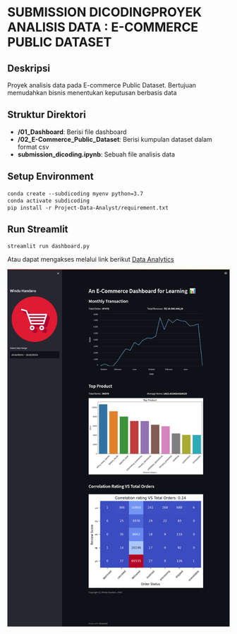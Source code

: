 # SUBMISSION DICODINGPROYEK ANALISIS DATA : E-COMMERCE PUBLIC DATASET

## Deskripsi

Proyek analisis data pada E-commerce Public Dataset. Bertujuan memudahkan bisnis menentukan keputusan berbasis data

## Struktur Direktori

- **/01_Dashboard**: Berisi file dashboard
- **/02_E-Commerce_Public_Dataset**: Berisi kumpulan dataset dalam format csv
- **submission_dicoding.ipynb**: Sebuah file analisis data

## Setup Environment

```shell
conda create --subdicoding myenv python=3.7
conda activate subdicoding
pip install -r Project-Data-Analyst/requirement.txt
```

## Run Streamlit

```shell
streamlit run dashboard.py
```

Atau dapat mengakses melalui link berikut [Data Analytics](https://dicoding-tjan2lwsgz3l97a447szqk.streamlit.app/)

<img src="./01_Dashboard/dashboard.png" alt="Streamlit logo"></img>
